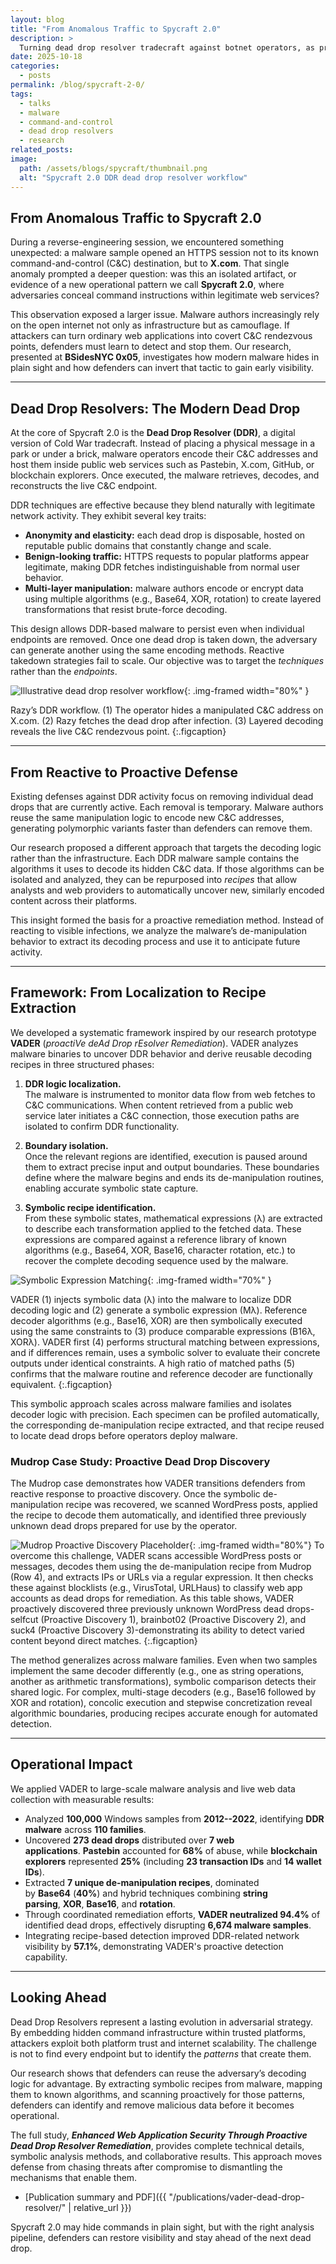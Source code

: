 ```yaml
---
layout: blog
title: "From Anomalous Traffic to Spycraft 2.0"
description: >
  Turning dead drop resolver tradecraft against botnet operators, as presented at BSidesNYC 0x05.
date: 2025-10-18
categories:
  - posts
permalink: /blog/spycraft-2-0/
tags:
  - talks
  - malware
  - command-and-control
  - dead drop resolvers
  - research
related_posts:
image:
  path: /assets/blogs/spycraft/thumbnail.png
  alt: "Spycraft 2.0 DDR dead drop resolver workflow"
---
```


## From Anomalous Traffic to Spycraft 2.0

During a reverse-engineering session, we encountered something unexpected: a malware sample opened an HTTPS session not to its known command-and-control (C&C) destination, but to **X.com**. That single anomaly prompted a deeper question: was this an isolated artifact, or evidence of a new operational pattern we call **Spycraft 2.0**, where adversaries conceal command instructions within legitimate web services? 

This observation exposed a larger issue. Malware authors increasingly rely on the open internet not only as infrastructure but as camouflage. If attackers can turn ordinary web applications into covert C&C rendezvous points, defenders must learn to detect and stop them. Our research, presented at **BSidesNYC 0x05**, investigates how modern malware hides in plain sight and how defenders can invert that tactic to gain early visibility.

---

## Dead Drop Resolvers: The Modern Dead Drop

At the core of Spycraft 2.0 is the **Dead Drop Resolver (DDR)**, a digital version of Cold War tradecraft. Instead of placing a physical message in a park or under a brick, malware operators encode their C&C addresses and host them inside public web services such as Pastebin, X.com, GitHub, or blockchain explorers. Once executed, the malware retrieves, decodes, and reconstructs the live C&C endpoint.

DDR techniques are effective because they blend naturally with legitimate network activity. They exhibit several key traits:

- **Anonymity and elasticity:** each dead drop is disposable, hosted on reputable public domains that constantly change and scale.  
- **Benign-looking traffic:** HTTPS requests to popular platforms appear legitimate, making DDR fetches indistinguishable from normal user behavior.  
- **Multi-layer manipulation:** malware authors encode or encrypt data using multiple algorithms (e.g., Base64, XOR, rotation) to create layered transformations that resist brute-force decoding.

This design allows DDR-based malware to persist even when individual endpoints are removed. Once one dead drop is taken down, the adversary can generate another using the same encoding methods. Reactive takedown strategies fail to scale. Our objective was to target the *techniques* rather than the *endpoints*.

![Illustrative dead drop resolver workflow](/assets/blogs/spycraft/ddr.png){: .img-framed width="80%" }

Razy’s DDR workflow. (1) The operator hides a manipulated C&C address on X.com. (2) Razy fetches the dead drop after infection. (3) Layered decoding reveals the live C&C rendezvous point.
{:.figcaption}

---

## From Reactive to Proactive Defense

Existing defenses against DDR activity focus on removing individual dead drops that are currently active. Each removal is temporary. Malware authors reuse the same manipulation logic to encode new C&C addresses, generating polymorphic variants faster than defenders can remove them.

Our research proposed a different approach that targets the decoding logic rather than the infrastructure. Each DDR malware sample contains the algorithms it uses to decode its hidden C&C data. If those algorithms can be isolated and analyzed, they can be repurposed into *recipes* that allow analysts and web providers to automatically uncover new, similarly encoded content across their platforms.

This insight formed the basis for a proactive remediation method. Instead of reacting to visible infections, we analyze the malware’s de-manipulation behavior to extract its decoding process and use it to anticipate future activity.

---

## Framework: From Localization to Recipe Extraction

We developed a systematic framework inspired by our research prototype **VADER** (*proactiVe deAd Drop rEsolver Remediation*). VADER analyzes malware binaries to uncover DDR behavior and derive reusable decoding recipes in three structured phases:

1. **DDR logic localization.**  
   The malware is instrumented to monitor data flow from web fetches to C&C communications. When content retrieved from a public web service later initiates a C&C connection, those execution paths are isolated to confirm DDR functionality.

2. **Boundary isolation.**  
   Once the relevant regions are identified, execution is paused around them to extract precise input and output boundaries. These boundaries define where the malware begins and ends its de-manipulation routines, enabling accurate symbolic state capture.

3. **Symbolic recipe identification.**  
   From these symbolic states, mathematical expressions (λ) are extracted to describe each transformation applied to the fetched data. These expressions are compared against a reference library of known algorithms (e.g., Base64, XOR, Base16, character rotation, etc.) to recover the complete decoding sequence used by the malware.

![Symbolic Expression Matching](/assets/blogs/spycraft/symbex.jpg){: .img-framed width="70%" }

VADER (1) injects symbolic data (λ) into the malware to localize DDR decoding logic and (2) generate a symbolic expression (Mλ). Reference decoder algorithms (e.g., Base16, XOR) are then symbolically executed using the same constraints to (3) produce comparable expressions (B16λ, XORλ). VADER first (4) performs structural matching between expressions, and if differences remain, uses a symbolic solver to evaluate their concrete outputs under identical constraints. A high ratio of matched paths (5) confirms that the malware routine and reference decoder are functionally equivalent.
{:.figcaption}

This symbolic approach scales across malware families and isolates decoder logic with precision. Each specimen can be profiled automatically, the corresponding de-manipulation recipe extracted, and that recipe reused to locate dead drops before operators deploy malware.

### Mudrop Case Study: Proactive Dead Drop Discovery

The Mudrop case demonstrates how VADER transitions defenders from reactive response to proactive discovery. Once the symbolic de-manipulation recipe was recovered, we scanned WordPress posts, applied the recipe to decode them automatically, and identified three previously unknown dead drops prepared for use by the operator.

![Mudrop Proactive Discovery Placeholder](/assets/blogs/spycraft/mudrop.png){: .img-framed width="80%"}
To overcome this challenge, VADER scans accessible WordPress posts or messages, decodes them using the de-manipulation recipe from Mudrop (Row 4), and extracts IPs or URLs via a regular expression. It then checks these against blocklists (e.g., VirusTotal, URLHaus) to classify web app accounts as dead drops for remediation. As this table shows, VADER proactively discovered three previously unknown WordPress dead drops-selfcut (Proactive Discovery 1), brainbot02 (Proactive Discovery 2), and suck4 (Proactive Discovery 3)-demonstrating its ability to detect varied content beyond direct matches.
{:.figcaption}

The method generalizes across malware families. Even when two samples implement the same decoder differently (e.g., one as string operations, another as arithmetic transformations), symbolic comparison detects their shared logic. For complex, multi-stage decoders (e.g., Base16 followed by XOR and rotation), concolic execution and stepwise concretization reveal algorithmic boundaries, producing recipes accurate enough for automated detection.

---

## Operational Impact

We applied VADER to large-scale malware analysis and live web data collection with measurable results:

-   Analyzed **100,000** Windows samples from **2012--2022**, identifying **DDR malware** across **110 families**.
-   Uncovered **273 dead drops** distributed over **7 web applications**. **Pastebin** accounted for **68%** of abuse, while **blockchain explorers** represented **25%** (including **23 transaction IDs** and **14 wallet IDs**).
-   Extracted **7 unique de-manipulation recipes**, dominated by **Base64** (**40%**) and hybrid techniques combining **string parsing**, **XOR**, **Base16**, and **rotation**.
-   Through coordinated remediation efforts, **VADER neutralized 94.4%** of identified dead drops, effectively disrupting **6,674 malware samples**.
-   Integrating recipe-based detection improved DDR-related network visibility by **57.1%**, demonstrating VADER's proactive detection capability.

---

## Looking Ahead

Dead Drop Resolvers represent a lasting evolution in adversarial strategy. By embedding hidden command infrastructure within trusted platforms, attackers exploit both platform trust and internet scalability. The challenge is not to find every endpoint but to identify the *patterns* that create them.

Our research shows that defenders can reuse the adversary’s decoding logic for advantage. By extracting symbolic recipes from malware, mapping them to known algorithms, and scanning proactively for those patterns, defenders can identify and remove malicious data before it becomes operational.

The full study, **_Enhanced Web Application Security Through Proactive Dead Drop Resolver Remediation_**, provides complete technical details, symbolic analysis methods, and collaborative results. This approach moves defense from chasing threats after compromise to dismantling the mechanisms that enable them.

- [Publication summary and PDF]({{ "/publications/vader-dead-drop-resolver/" | relative_url }})

Spycraft 2.0 may hide commands in plain sight, but with the right analysis pipeline, defenders can restore visibility and stay ahead of the next dead drop.
